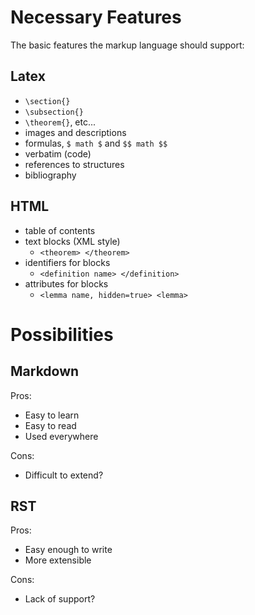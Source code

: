 # Necessary Features

The basic features the markup language should support:

## Latex

- `\section{}`
- `\subsection{}`
- `\theorem{}`, etc...
- images and descriptions
- formulas, `$ math $` and `$$ math $$`
- verbatim (code)
- references to structures
- bibliography

## HTML

- table of contents
- text blocks (XML style)
    - `<theorem> </theorem>`
- identifiers for blocks
    - `<definition name> </definition>`
- attributes for blocks
    - `<lemma name, hidden=true> <lemma>`

# Possibilities

## Markdown

Pros:
- Easy to learn
- Easy to read
- Used everywhere

Cons:
- Difficult to extend?

## RST

Pros:
- Easy enough to write
- More extensible

Cons:
- Lack of support?
